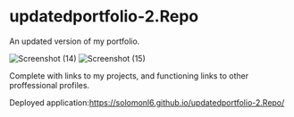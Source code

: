 # updatedportfolio-2.Repo

An updated version of my portfolio.

![Screenshot (14)](https://user-images.githubusercontent.com/81569452/121787771-fa42d800-cb7c-11eb-9b27-9fbeb6e7ce77.png)
![Screenshot (15)](https://user-images.githubusercontent.com/81569452/121787777-0464d680-cb7d-11eb-98b7-f0c2cd4964d3.png)


Complete with links to my projects, and functioning links to other proffessional profiles.

Deployed application:https://solomonl6.github.io/updatedportfolio-2.Repo/



